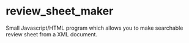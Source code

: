 # review_sheet_maker
Small Javascript/HTML program which allows you to make searchable review sheet from a XML document.
